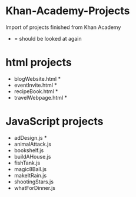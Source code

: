 # Khan-Academy-Projects
Import of projects finished from Khan Academy
* = should be looked at again

html projects
=============================================
- blogWebsite.html *
- eventInvite.html *
- recipeBook.html *
- travelWebpage.html *

JavaScript projects
=============================================
- adDesign.js *
- animalAttack.js
- bookshelf.js
- buildAHouse.js
- fishTank.js
- magic8Ball.js
- makeItRain.js
- shootingStars.js
- whatForDinner.js
